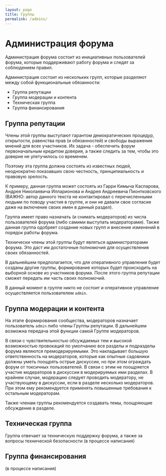 ```yaml
---
layout: page
title: Группы
permalink: /admins/
---
```

# Администрация форума

Администрация форума состоит из инициативных пользователей форума, которые поддерживают работу форума и следят за соблюдением правил.

Администрация состоит из нескольких групп, которые разделяют между собой функциональные обязанности:
* Группа репутации
* Группа модерации и контента
* Техническая группа
* Группа финансирования

## Группа репутации
Члены этой группы выступают гарантом демократических процедур, открытости, равенства прав (и обязанностей) и свободы выражения мнений для всех участников. Их задача - обеспечить форум первоначальным кредитом доверия, а также следить за тем, чтобы это доверие не улетучилось со временем. 

Поэтому эта группа должна состоять из известных людей, неоднократно показавших свою честность, принципиальность и правовую зрелость.

К примеру, данная группа может состоять из Гарри Кимыча Каспарова, Андрея Николаевича Илларионова и Андрея Андреевича Пионтковского (ВАЖНО: автор данного текста не контактировал с перечисленными людьми по поводу участия в группе, и они не давали свое согласие даже на включение своих имен в данный раздел). 

Группа имеет право назначать (и снимать модераторов) из числа пользователей форума (либо самими выступать модераторами). Также данная группа одобряет создание новых групп и внесение изменений в порядок работы форума. 

Технически члены этой группы будут являться администраторами форума. Это даст им достаточные полномочия для осуществления своих обязанностей. 

В дальнейшем предполагается, что для оперативного управления будет созданы другие группы, формирование которых будет происходить на выборной основе из участников форума. После этого группа репутации сможет передать им часть своих полномочий. 

В данный момент в группе никто не состоит и оперативное управление осуществляется пользователем `admin`. 

## Группа модерации и контента
На этапе формирования сообщества, модераторов назначает пользователь `admin` либо члены Группы репутации. В дальнейшем возможна передача этой функции самой Группе модераторов.

В связи с чувствительностью обсуждаемых тем и высокой возможностью провокаций по умолчанию все разделы и подразделы форума являются премодерируемыми. Это накладывает большую ответственность на модераторов, которые как опытные садовники должны уметь поощрять острые дискуссии, но при этом ограждать форум от токсичных пользователей. В связи с этим не поощряется участие модераторов в дискуссии в модерируемых ими разделах. В крайнем случае, модерацию следует проводить модератору, не участвующему в дискуссии, если в разделе несколько модераторов. При этом ему рекомендуется применять повышенные требования к остальным модераторам. 

Также членам группы рекомендуется создавать темы, поощряющие обсуждение в разделе. 

## Техническая группа
Группа отвечает за техническую поддержку форума, а также за вопросы технической безопасности
(в процессе написания)


## Группа финансирования
(в процессе написания)
